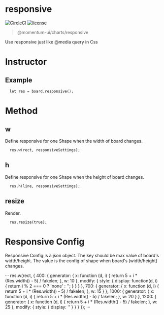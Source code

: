 # responsive

[![CircleCI](https://img.shields.io/circleci/project/github/momentum-design/momentum-ui/main.svg)](https://circleci.com/gh/momentum-design/momentum-ui/)
[![license](https://img.shields.io/github/license/momentum-design/momentum-ui.svg?color=blueviolet)](https://github.com/momentum-design/momentum-ui/blob/main/charts/LICENSE)

> @momentum-ui/charts/responsive

Use responsive just like @media query in Css

# Instructor

## Example

```
  let res = board.responsive();
```

# Method

## w

  Define responsive for one Shape when the width of board changes.

```
  res.w(rect, responsiveSettings);
```

## h

  Define responsive for one Shape when the height of board changes.

```
  res.h(line, responsiveSettings);
```

## resize

  Render.

```
  res.resize(true);
```

# Responsive Config

Responsive Config is a json object. The key should be max value of board's width/height. The value is the config of shape when board's (width/height) changes.

···
res.w(rect, {
    400: {
      generator: {
        x: function (d, i) {
          return 5 + i * (Res.width() - 5) / fakelen;
        },
        w: 10
      },
      modify: {
        style: {
          display: function(d, i) {
            return i % 2 === 0 ? 'none' : '';
          }
        }
      }
    },
    700: {
      generator: {
        x: function (d, i) {
          return 5 + i * (Res.width() - 5) / fakelen;
        },
        w: 15
      }
    },
    1000: {
      generator: {
        x: function (d, i) {
          return 5 + i * (Res.width() - 5) / fakelen;
        },
        w: 20
      }
    },
    1200: {
      generator: {
        x: function (d, i) {
          return 5 + i * (Res.width() - 5) / fakelen;
        },
        w: 25
      },
      modify: {
        style: {
          display: ''
        }
      }
    }
  });
···
